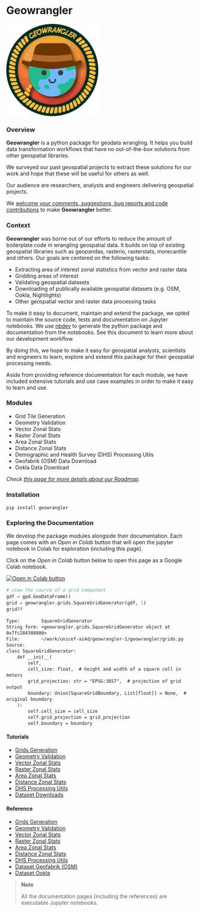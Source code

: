 # Geowrangler

<!-- WARNING: THIS FILE WAS AUTOGENERATED! DO NOT EDIT! -->

<img src="images/Geowrangler.svg" alt="Geowrangler logo" style="max-width: 245px;" />

### Overview

**Geowrangler** is a python package for geodata wrangling. It helps you
build data transformation workflows that have no out-of-the-box
solutions from other geospatial libraries.

We surveyed our past geospatial projects to extract these solutions for
our work and hope that these will be useful for others as well.

Our audience are researchers, analysts and engineers delivering
geospatial projects.

We [welcome your comments, suggestions, bug reports and code
contributions](https://github.com/thinkingmachines/geowrangler/discussions)
to make **Geowrangler** better.

### Context

**Geowrangler** was borne out of our efforts to reduce the amount of
boilerplate code in wrangling geospatial data. It builds on top of
existing geospatial libraries such as geopandas, rasterio, rasterstats,
morecantile and others. Our goals are centered on the following tasks:

- Extracting area of interest zonal statistics from vector and raster
  data
- Gridding areas of interest
- Validating geospatial datasets
- Downloading of publically available geospatial datasets (e.g. OSM,
  Ookla, Nightlights)
- Other geospatial vector and raster data processing tasks

To make it easy to document, maintain and extend the package, we opted
to maintain the source code, tests and documentation on Jupyter
notebooks. We use [nbdev](https://nbdev.fast.ai) to generate the python
package and documentation from the notebooks. See this document to learn
more about our development workflow.

By doing this, we hope to make it easy for geospatial analysts,
scientists and engineers to learn, explore and extend this package for
their geospatial processing needs.

Aside from providing reference documentation for each module, we have
included extensive tutorials and use case examples in order to make it
easy to learn and use.

### Modules

- Grid Tile Generation
- Geometry Validation
- Vector Zonal Stats
- Raster Zonal Stats
- Area Zonal Stats
- Distance Zonal Stats
- Demographic and Health Survey (DHS) Processing Utils
- Geofabrik (OSM) Data Download
- Ookla Data Download

*Check [this page for more details about our
Roadmap](https://github.com/orgs/thinkingmachines/projects/17).*

### Installation

    pip install geowrangler

### Exploring the Documentation

We develop the package modules alongside their documentation. Each page
comes with an *Open in Colab* button that will open the jupyter notebook
in Colab for exploration (including this page).

Click on the *Open in Colab* button below to open this page as a Google
Colab notebook.

<div>

[![](https://colab.research.google.com/assets/colab-badge.svg "Open in Colab button")](https://colab.research.google.com/github/thinkingmachines/geowrangler/blob/feat/upgrade-nbdev2/notebooks/index.ipynb)

</div>

``` python
# view the source of a grid component
gdf = gpd.GeoDataFrame()
grid = geowrangler.grids.SquareGridGenerator(gdf, 1)
grid??
```

    Type:        SquareGridGenerator
    String form: <geowrangler.grids.SquareGridGenerator object at 0x7fc284380880>
    File:        ~/work/unicef-ai4d/geowrangler-1/geowrangler/grids.py
    Source:     
    class SquareGridGenerator:
        def __init__(
            self,
            cell_size: float,  # height and width of a square cell in meters
            grid_projection: str = "EPSG:3857",  # projection of grid output
            boundary: Union[SquareGridBoundary, List[float]] = None,  # original boundary
        ):
            self.cell_size = cell_size
            self.grid_projection = grid_projection
            self.boundary = boundary

#### Tutorials

- [Grids Generation](tutorial.grids.html)
- [Geometry Validation](tutorial.geometry_validation.html)
- [Vector Zonal Stats](tutorial.vector_zonal_stats.html)
- [Raster Zonal Stats](tutorial.raster_zonal_stats.html)
- [Area Zonal Stats](tutorial.area_zonal_stats.html)
- [Distance Zonal Stats](tutorial.distance_zonal_stats.html)
- [DHS Processing Utils](tutorial.dhs.html)
- [Dataset Downloads](tutorial.datasets.html)

#### Reference

- [Grids Generation](grids.html)
- [Geometry Validation](validation.html)
- [Vector Zonal Stats](vector_zonal_stats.html)
- [Raster Zonal Stats](raster_zonal_stats.html)
- [Area Zonal Stats](area_zonal_stats.html)
- [Distance Zonal Stats](distance_zonal_stats.html)
- [DHS Processing Utils](dhs.html)
- [Dataset Geofabrik (OSM)](datasets_geofabrik.html)
- [Dataset Ookla](datasets_ookla.html)

<div>

> **Note**
>
> All the documentation pages (including the references) are executable
> Jupyter notebooks.

</div>
